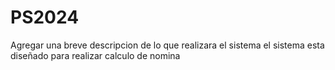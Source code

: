 # PS2024
Agregar una breve descripcion de lo que realizara el sistema 
el sistema esta diseñado para realizar calculo de nomina 
